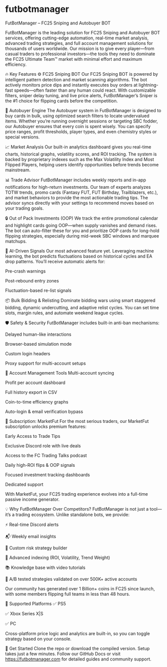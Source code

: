 # futbotmanager
FutBotManager – FC25 Sniping and Autobuyer BOT

FutBotManager is the leading solution for FC25 Sniping and Autobuyer BOT services, offering cutting-edge automation, real-time market analysis, advanced trading strategies, and full account management solutions for thousands of users worldwide. Our mission is to give every player—from casual traders to professional investors—the tools they need to dominate the FC25 Ultimate Team™ market with minimal effort and maximum efficiency.

🔥 Key Features
⚙️ FC25 Sniping BOT
Our FC25 Sniping BOT is powered by intelligent pattern detection and market scanning algorithms. The bot actively monitors price dips and instantly executes buy orders at lightning-fast speeds—often faster than any human could react. With customizable filters, sniper delay tuning, and live price alerts, FutBotManager’s Sniper is the #1 choice for flipping cards before the competition.

🤖 Autobuyer Engine
The Autobuyer system in FutBotManager is designed to buy cards in bulk, using optimized search filters to locate undervalued items. Whether you’re running overnight sessions or targeting SBC fodder, our Autobuyer ensures that every coin is spent wisely. You can specify price ranges, profit thresholds, player types, and even chemistry styles or special versions.

📈 Market Analysis
Our built-in analytics dashboard gives you real-time charts, historical graphs, volatility scores, and ROI tracking. The system is backed by proprietary indexes such as the Max Volatility Index and Most Flipped Players, helping users identify opportunities before trends become mainstream.

📊 Trade Advisor
FutBotManager includes weekly reports and in-app notifications for high-return investments. Our team of experts analyzes TOTW trends, promo cards (Fantasy FUT, FUT Birthday, Trailblazers, etc.), and market behaviors to provide the most actionable trading tips. The advisor syncs directly with your settings to recommend moves based on your trading goals.

🔒 Out of Pack Investments (OOP)
We track the entire promotional calendar and highlight cards going OOP—when supply vanishes and demand rises. The bot can auto-filter these for you and prioritize OOP cards for long-hold flipping strategies, especially during mid-week SBC windows and marquee matchups.

🧠 AI-Driven Signals
Our most advanced feature yet. Leveraging machine learning, the bot predicts fluctuations based on historical cycles and EA drop patterns. You’ll receive automatic alerts for:

Pre-crash warnings

Post-rebound entry zones

Fluctuation-based re-list signals

📦 Bulk Bidding & Relisting
Dominate bidding wars using smart staggered bidding, dynamic undercutting, and adaptive relist cycles. You can set time slots, margin rules, and automate weekend league cycles.

🛡️ Safety & Security
FutBotManager includes built-in anti-ban mechanisms:

Delayed human-like interactions

Browser-based simulation mode

Custom login headers

Proxy support for multi-account setups

🧰 Account Management Tools
Multi-account syncing

Profit per account dashboard

Full history export in CSV

Coin-to-time efficiency graphs

Auto-login & email verification bypass

💼 Subscription: MarketFut
For the most serious traders, our MarketFut subscription unlocks premium features:

Early Access to Trade Tips

Exclusive Discord role with live deals

Access to the FC Trading Talks podcast

Daily high-ROI flips & OOP signals

Focused investment tracking dashboards

Dedicated support

With MarketFut, your FC25 trading experience evolves into a full-time passive income generator.

💡 Why FutBotManager Over Competitors?
FutBotManager is not just a tool—it’s a trading ecosystem. Unlike standalone bots, we provide:

⚡ Real-time Discord alerts

📬 Weekly email insights

🎯 Custom risk strategy builder

🧾 Advanced indexing (ROI, Volatility, Trend Weight)

📚 Knowledge base with video tutorials

🧪 A/B tested strategies validated on over 500K+ active accounts

Our community has generated over 1 Billion+ coins in FC25 since launch, with some members flipping full teams in less than 48 hours.

🧪 Supported Platforms
✅ PS5

✅ Xbox Series X|S

✅ PC

Cross-platform price logic and analytics are built-in, so you can toggle strategy based on your console.

📌 Get Started
Clone the repo or download the compiled version. Setup takes just a few minutes. Follow our GitHub Docs or visit https://futbotmanager.com for detailed guides and community support.
